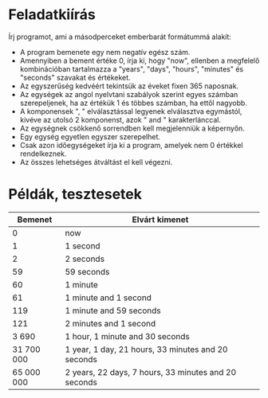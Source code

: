 # Feladatkiírás

Írj programot, ami a másodperceket emberbarát formátummá alakít:
- A program bemenete egy nem negatív egész szám.
- Amennyiben a bement értéke 0, írja ki, hogy "now", ellenben a megfelelő kombinációban tartalmazza a "years", "days", "hours", "minutes" és "seconds" szavakat és értékeket.
- Az egyszerűség kedvéért tekintsük az éveket fixen 365 naposnak.
- Az egységek az angol nyelvtani szabályok szerint egyes számban szerepeljenek, ha az értékük 1 és többes számban, ha ettől nagyobb.
- A komponensek ", " elválasztással legyenek elválasztva egymástól, kivéve az utolsó 2 komponenst, azok " and " karakterlánccal.
- Az egységnek csökkenő sorrendben kell megjelenniük a képernyőn.
- Egy egység egyetlen egyszer szerepelhet.
- Csak azon időegységeket írja ki a program, amelyek nem 0 értékkel rendelkeznek.
- Az összes lehetséges átváltást el kell végezni.

# Példák, tesztesetek

Bemenet   | Elvárt kimenet
----------|---------------
0         | now
1         | 1 second
2         | 2 seconds
59        | 59 seconds
60        | 1 minute
61        | 1 minute and 1 second
119       | 1 minute and 59 seconds
121       | 2 minutes and 1 second
3 690     | 1 hour, 1 minute and 30 seconds
31 700 000| 1 year, 1 day, 21 hours, 33 minutes and 20 seconds
65 000 000| 2 years, 22 days, 7 hours, 33 minutes and 20 seconds

